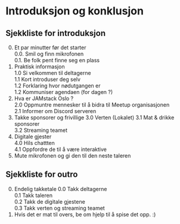 # Introduksjon og konklusjon

## Sjekkliste for introduksjon

0. Et par minutter før det starter  
   0.0. Smil og finn mikrofonen  
   0.1. Be folk pent finne seg en plass
0. Praktisk informasjon  
   1.0 Si velkommen til deltagerne  
   1.1 Kort introduser deg selv  
   1.2 Forklaring hvor nødutgangen er  
   1.2 Kommuniser agendaen (for dagen ?) 
0. Hva er JAMstack Oslo ?  
   2.0 Oppmuntre mennesker til å bidra til Meetup organisasjonen  
   2.1 Informer om Discord serveren
0. Takke sponsorer og frivillige
   3.0 Verten (Lokalet)
   3.1 Mat & drikke sponsorer  
   3.2 Streaming teamet  
0. Digitale gjester   
   4.0 Hils chattten   
   4.1 Oppfordre de til å være interaktive   
0. Mute mikrofonen og gi den til den neste taleren  

## Sjekkliste for outro

0. Endelig takketale
   0.0 Takk deltagerne  
   0.1 Takk taleren  
   0.2 Takk de digitale gjestene  
   0.3 Takk verten og streaming teamet  
0. Hvis det er mat til overs, be om hjelp til å spise det opp. :)
